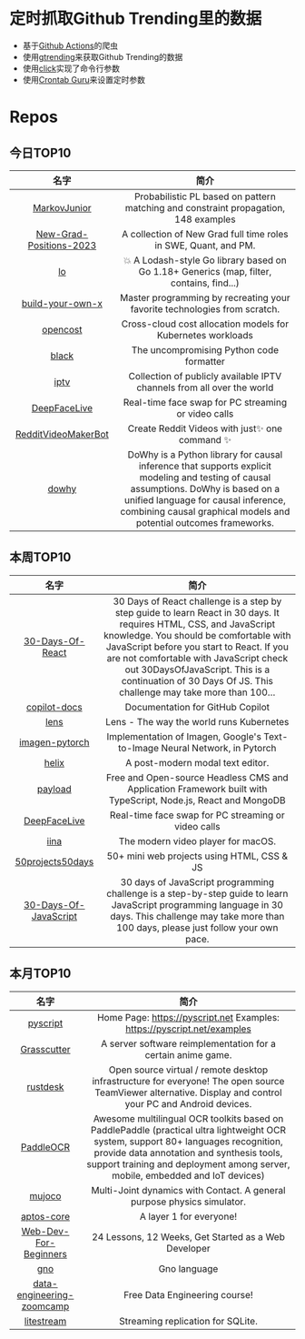 # 定时抓取Github Trending里的数据
* 基于[Github Actions](https://docs.github.com/en/actions)的爬虫
* 使用[gtrending](https://github.com/hedythedev/gtrending)来获取Github Trending的数据
* 使用[click](https://github.com/pallets/click)实现了命令行参数
* 使用[Crontab Guru](https://crontab.guru/)来设置定时参数

# Repos
## 今日TOP10 
<!-- START OF DAILY_TOP10_REPOS -->
| 名字 | 简介 |
| :----: | :----: |
| [MarkovJunior](https://github.com/mxgmn/MarkovJunior) | Probabilistic PL based on pattern matching and constraint propagation, 148 examples |
| [New-Grad-Positions-2023](https://github.com/coderQuad/New-Grad-Positions-2023) | A collection of New Grad full time roles in SWE, Quant, and PM. |
| [lo](https://github.com/samber/lo) | 💥 A Lodash-style Go library based on Go 1.18+ Generics (map, filter, contains, find...) |
| [build-your-own-x](https://github.com/codecrafters-io/build-your-own-x) | Master programming by recreating your favorite technologies from scratch. |
| [opencost](https://github.com/kubecost/opencost) | Cross-cloud cost allocation models for Kubernetes workloads |
| [black](https://github.com/psf/black) | The uncompromising Python code formatter |
| [iptv](https://github.com/iptv-org/iptv) | Collection of publicly available IPTV channels from all over the world |
| [DeepFaceLive](https://github.com/iperov/DeepFaceLive) | Real-time face swap for PC streaming or video calls |
| [RedditVideoMakerBot](https://github.com/elebumm/RedditVideoMakerBot) | Create Reddit Videos with just✨ one command ✨ |
| [dowhy](https://github.com/py-why/dowhy) | DoWhy is a Python library for causal inference that supports explicit modeling and testing of causal assumptions. DoWhy is based on a unified language for causal inference, combining causal graphical models and potential outcomes frameworks. |
<!-- END OF DAILY_TOP10_REPOS -->

## 本周TOP10
<!-- START OF WEEKLY_TOP10_REPOS -->
| 名字 | 简介 |
| :----: | :----: |
| [30-Days-Of-React](https://github.com/Asabeneh/30-Days-Of-React) | 30 Days of React challenge is a step by step guide to learn React in 30 days. It requires HTML, CSS, and JavaScript knowledge. You should be comfortable with JavaScript before you start to React. If you are not comfortable with JavaScript check out 30DaysOfJavaScript. This is a continuation of 30 Days Of JS. This challenge may take more than 100… |
| [copilot-docs](https://github.com/github/copilot-docs) | Documentation for GitHub Copilot |
| [lens](https://github.com/lensapp/lens) | Lens - The way the world runs Kubernetes |
| [imagen-pytorch](https://github.com/lucidrains/imagen-pytorch) | Implementation of Imagen, Google's Text-to-Image Neural Network, in Pytorch |
| [helix](https://github.com/helix-editor/helix) | A post-modern modal text editor. |
| [payload](https://github.com/payloadcms/payload) | Free and Open-source Headless CMS and Application Framework built with TypeScript, Node.js, React and MongoDB |
| [DeepFaceLive](https://github.com/iperov/DeepFaceLive) | Real-time face swap for PC streaming or video calls |
| [iina](https://github.com/iina/iina) | The modern video player for macOS. |
| [50projects50days](https://github.com/bradtraversy/50projects50days) | 50+ mini web projects using HTML, CSS & JS |
| [30-Days-Of-JavaScript](https://github.com/Asabeneh/30-Days-Of-JavaScript) | 30 days of JavaScript programming challenge is a step-by-step guide to learn JavaScript programming language in 30 days. This challenge may take more than 100 days, please just follow your own pace. |
<!-- END OF WEEKLY_TOP10_REPOS -->

## 本月TOP10
<!-- START OF MONTHLY_TOP10_REPOS -->
| 名字 | 简介 |
| :----: | :----: |
| [pyscript](https://github.com/pyscript/pyscript) | Home Page: https://pyscript.net Examples: https://pyscript.net/examples |
| [Grasscutter](https://github.com/Grasscutters/Grasscutter) | A server software reimplementation for a certain anime game. |
| [rustdesk](https://github.com/rustdesk/rustdesk) | Open source virtual / remote desktop infrastructure for everyone! The open source TeamViewer alternative. Display and control your PC and Android devices. |
| [PaddleOCR](https://github.com/PaddlePaddle/PaddleOCR) | Awesome multilingual OCR toolkits based on PaddlePaddle (practical ultra lightweight OCR system, support 80+ languages recognition, provide data annotation and synthesis tools, support training and deployment among server, mobile, embedded and IoT devices) |
| [mujoco](https://github.com/deepmind/mujoco) | Multi-Joint dynamics with Contact. A general purpose physics simulator. |
| [aptos-core](https://github.com/aptos-labs/aptos-core) | A layer 1 for everyone! |
| [Web-Dev-For-Beginners](https://github.com/microsoft/Web-Dev-For-Beginners) | 24 Lessons, 12 Weeks, Get Started as a Web Developer |
| [gno](https://github.com/gnolang/gno) | Gno language |
| [data-engineering-zoomcamp](https://github.com/DataTalksClub/data-engineering-zoomcamp) | Free Data Engineering course! |
| [litestream](https://github.com/benbjohnson/litestream) | Streaming replication for SQLite. |
<!-- END OF MONTHLY_TOP10_REPOS -->
